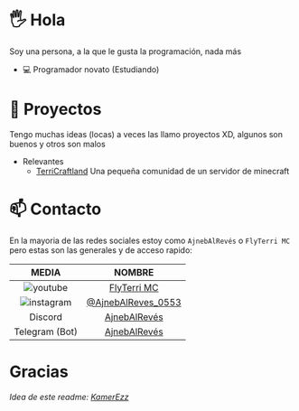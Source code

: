 # 🖐 Hola

Soy una persona, a la que le gusta la programación, nada más

- 💻 Programador novato (Estudiando)

# 🌱 Proyectos

Tengo muchas ideas (locas) a veces las llamo proyectos XD, algunos son buenos y otros son malos

- Relevantes
  - [TerriCraftland](https://TerriCraftland.tk/) Una pequeña comunidad de un servidor de minecraft

# 📫 Contacto

En la mayoria de las redes sociales estoy como `AjnebAlRevés` o `FlyTerri MC` pero estas son las generales y de acceso rapido:

|                     MEDIA                     |                          NOMBRE                                                   |
| :-------------------------------------------: | :------------------------------------------------------:                          |
|  ![youtube](https://i.imgur.com/v76ZdvR.png)  |      [FlyTerri MC](https://www.youtube.com/channel/UCz1HgHIhnYuvLJ2Gl6yMstw)      |
| ![instagram](https://i.imgur.com/tu01NLm.png) |    [@AjnebAlReves_0553](https://www.instagram.com/AjnebAlReves_0553/)             |
|                    Discord                    | [AjnebAlRevés](http://discord.com/users/855994716113207338)                       |
|                    Telegram (Bot)             | [AjnebAlRevés](http://t.me/Benjiitbot)                                            |



# Gracias

*Idea de este readme: [KamerEzz](https://github.com/KamerEzz)*
